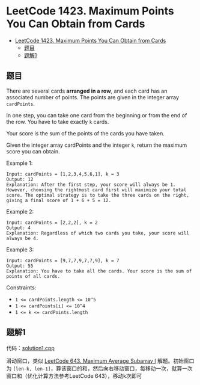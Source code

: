 # LeetCode 1423. Maximum Points You Can Obtain from Cards

- [LeetCode 1423. Maximum Points You Can Obtain from Cards](#leetcode-1423-maximum-points-you-can-obtain-from-cards)
  - [题目](#题目)
  - [题解1](#题解1)

## 题目

There are several cards **arranged in a row**, and each card has an associated number of points. The points are given in the integer array `cardPoints`.

In one step, you can take one card from the beginning or from the end of the row. You have to take exactly `k` cards.

Your score is the sum of the points of the cards you have taken.

Given the integer array cardPoints and the integer `k`, return the maximum score you can obtain.

Example 1:

```
Input: cardPoints = [1,2,3,4,5,6,1], k = 3
Output: 12
Explanation: After the first step, your score will always be 1. However, choosing the rightmost card first will maximize your total score. The optimal strategy is to take the three cards on the right, giving a final score of 1 + 6 + 5 = 12.
```

Example 2:

```
Input: cardPoints = [2,2,2], k = 2
Output: 4
Explanation: Regardless of which two cards you take, your score will always be 4.
```

Example 3:

```
Input: cardPoints = [9,7,7,9,7,7,9], k = 7
Output: 55
Explanation: You have to take all the cards. Your score is the sum of points of all cards.
``` 

Constraints:

* `1 <= cardPoints.length <= 10^5`
* `1 <= cardPoints[i] <= 10^4`
* `1 <= k <= cardPoints.length`

## 题解1

代码：[solution1.cpp](solution1.cpp)

滑动窗口，类似 [LeetCode 643. Maximum Average Subarray I](../601-700/../../601-700/643_MaximumAverageSubarrayI/README.md) 解题。初始窗口为 `[len-k, len-1]`，算该窗口的和，然后向右移动窗口，每移动一次，就算一次窗口和（优化计算方法参考LeetCode 643），移动k次即可